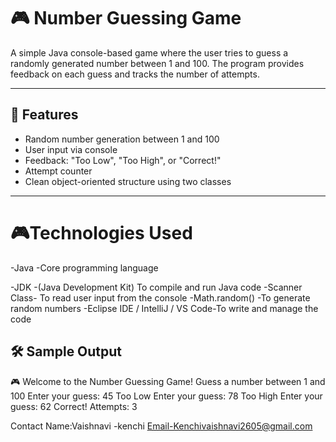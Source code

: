 # 🎮 Number Guessing Game

A simple Java console-based game where the user tries to guess a randomly generated number between 1 and 100. The program provides feedback on each guess and tracks the number of attempts.

---

## 📌 Features

- Random number generation between 1 and 100
- User input via console
- Feedback: "Too Low", "Too High", or "Correct!"
- Attempt counter
- Clean object-oriented structure using two classes

---
# 🎮Technologies Used

-Java -Core programming language

-JDK -(Java Development Kit)	To compile and run Java code
-Scanner Class- To read user input from the console
-Math.random() -To generate random numbers
-Eclipse IDE / IntelliJ / VS Code-To write and manage the code

## 🛠️ Sample Output

🎮 Welcome to the Number Guessing Game!
Guess a number between 1 and 100
Enter your guess: 45 
Too Low 
Enter your guess: 78
Too High 
Enter your guess: 62 
Correct! Attempts: 3

Contact
Name:Vaishnavi -kenchi
Email-Kenchivaishnavi2605@gmail.com

